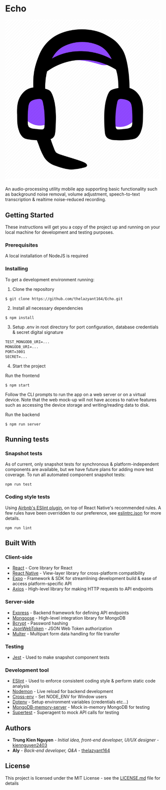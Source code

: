 # Echo

!["Echo" logo](assets/logo.png)

An audio-processing utility mobile app supporting basic functionality such as background noise removal, volume adjustment, speech-to-text transcription & realtime noise-reduced recording.

## Getting Started

These instructions will get you a copy of the project up and running on your local machine for development and testing purposes.

### Prerequisites

A local installation of NodeJS is required

### Installing

To get a development environment running:

1. Clone the repository

```
$ git clone https://github.com/thelazyant164/Echo.git
```

2. Install all necessary dependencies

```
$ npm install
```

3. Setup .env in root directory for port configuration, database credentials & secret digital signature

```
TEST_MONGODB_URI=...
MONGODB_URI=...
PORT=3001
SECRET=...
```

4. Start the project

Run the frontend

```
$ npm start
```

Follow the CLI prompts to run the app on a web server or on a virtual device. Note that the web mock-up will not have access to native features such as accessing the device storage and writing/reading data to disk.

Run the backend

```
$ npm run server
```

## Running tests

### Snapshot tests

As of current, only snapshot tests for synchronous & platform-independent components are available, but we have future plans for adding more test coverage.
To run all automated component snapshot tests:

```
npm run test
```

### Coding style tests

Using [Airbnb's ESlint plugin](https://github.com/airbnb/javascript), on top of React Native's recommended rules. A few rules have been overridden to our preference, see [eslintrc.json](https://github.com/thelazyant164/Echo/blob/master/.eslintrc.json) for more details.

```
npm run lint
```

## Built With

### Client-side

* [React](https://reactjs.org/docs/getting-started.html) - Core library for React
* [React Native](https://reactnative.dev/) - View-layer library for cross-platform compatibility
* [Expo](https://docs.expo.dev/) - Framework & SDK for streamlining development build & ease of access platform-specific API
* [Axios](https://docs.expo.dev/) - High-level library for making HTTP requests to API endpoints

### Server-side

* [Express](http://expressjs.com/en/4x/api.html) - Backend framework for defining API endpoints
* [Mongoose](https://mongoosejs.com/docs/guide.html) - High-level integration library for MongoDB
* [Bcrypt](https://github.com/kelektiv/node.bcrypt.js) - Password hashing
* [JsonWebToken](https://github.com/auth0/node-jsonwebtoken) - JSON Web Token authorization
* [Multer](https://github.com/expressjs/multer) - Multipart form data handling for file transfer

### Testing

* [Jest](https://jestjs.io/docs/getting-started) - Used to make snapshot component tests

### Development tool

* [ESlint](https://eslint.org/docs/latest/) - Used to enforce consistent coding style & perform static code analysis
* [Nodemon](https://github.com/remy/nodemon) - Live reload for backend development
* [Cross-env](https://github.com/kentcdodds/cross-env) - Set NODE_ENV for Window users
* [Dotenv](https://github.com/motdotla/dotenv) - Setup environment variables (credentials etc...)
* [MongoDB-memory-server](https://github.com/nodkz/mongodb-memory-server) - Mock in-memory MongoDB for testing
* [Supertest](https://github.com/visionmedia/supertest) - Superagent to mock API calls for testing

## Authors

* **Trung Kien Nguyen** - *Initial idea, front-end developer, UI/UX designer* - [kiennguyen2403](https://github.com/kiennguyen2403)
* **Aly** -  *Back-end developer, Q&A* - [thelazyant164](https://github.com/thelazyant164)

## License

This project is licensed under the MIT License - see the [LICENSE.md](LICENSE.md) file for details
